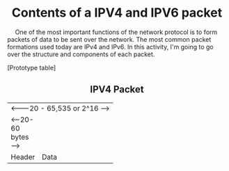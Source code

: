<h1 align = "center">Contents of a IPV4 and IPV6 packet</h1>
<p>&emsp;
One of the most important functions of the network protocol is to form packets of data to be sent over the network. 
  The most common packet formations used today are IPv4 and IPv6. In this activity, I'm going to go over the structure and components of each packet.
</p>

[Prototype table]
<h2 align="center">IPV4 Packet</h2>
<table align= "center"  >
  <tr ><td colspan = "2"> <---20 - 65,535 or 2^16 --></td></tr>
  <tr><td colspan = "1"> <--20-60 bytes --></td></tr>
  <tr ><td width = "50px">Header</td><td >Data</td></tr>
</table>

